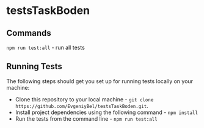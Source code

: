 # testsTaskBoden
## Commands
`npm run test:all` - run all tests

## Running Tests
The following steps should get you set up for running tests locally on your machine:
- Clone this repository to your local machine - `git clone https://github.com/EvgeniyBel/testsTaskBoden.git`.
- Install project dependencies using the following command - `npm install`
- Run the tests from the command line - `npm run test:all` 
